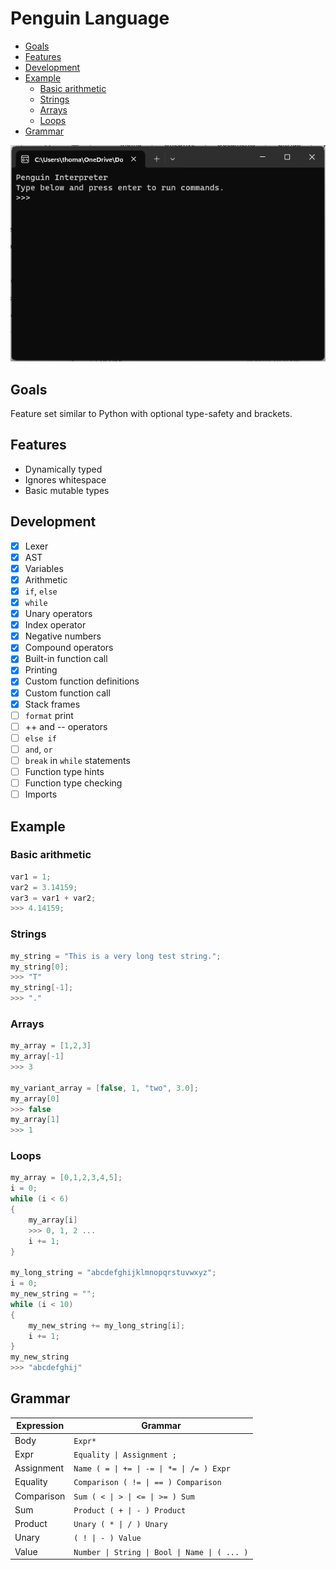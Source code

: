# Penguin Language

<!--TOC-->

- [Goals](#goals)
- [Features](#features)
- [Development](#development)
- [Example](#example)
    - [Basic arithmetic](#basic-arithmetic)
    - [Strings](#strings)
    - [Arrays](#arrays)
    - [Loops](#loops)
- [Grammar](#grammar)

<!--/TOC-->

![](https://github.com/thomascswalker/p-lang/blob/main/Images/interpreter.gif)

## Goals

Feature set similar to Python with optional type-safety and brackets.

## Features

- Dynamically typed
- Ignores whitespace
- Basic mutable types

## Development

- [x] Lexer
- [x] AST
- [x] Variables
- [x] Arithmetic
- [x] `if`, `else`
- [x] `while`
- [x] Unary operators
- [x] Index operator
- [x] Negative numbers
- [x] Compound operators
- [x] Built-in function call
- [x] Printing
- [x] Custom function definitions
- [x] Custom function call
- [x] Stack frames
- [ ] `format` print
- [ ] ++ and -- operators
- [ ] `else if`
- [ ] `and`, `or`
- [ ] `break` in `while` statements
- [ ] Function type hints
- [ ] Function type checking
- [ ] Imports

## Example

### Basic arithmetic

```c
var1 = 1;
var2 = 3.14159;
var3 = var1 + var2;
>>> 4.14159;
```

### Strings

```c
my_string = "This is a very long test string.";
my_string[0];
>>> "T"
my_string[-1];
>>> "."
```

### Arrays

```c
my_array = [1,2,3]
my_array[-1]
>>> 3

my_variant_array = [false, 1, "two", 3.0];
my_array[0]
>>> false
my_array[1]
>>> 1
```

### Loops

```c
my_array = [0,1,2,3,4,5];
i = 0;
while (i < 6)
{
	my_array[i]
	>>> 0, 1, 2 ...
	i += 1;
}

my_long_string = "abcdefghijklmnopqrstuvwxyz";
i = 0;
my_new_string = "";
while (i < 10)
{
	my_new_string += my_long_string[i];
	i += 1;
}
my_new_string
>>> "abcdefghij"
```

## Grammar

| Expression | Grammar                                           |
|------------|---------------------------------------------------|
| Body       | ```Expr*```                                       |
| Expr       | ```Equality \| Assignment ;```                    |
| Assignment | ```Name ( = \| += \| -= \| *= \| /= ) Expr```     |
| Equality   | ```Comparison ( != \| == ) Comparison```          |
| Comparison | ```Sum ( < \| > \| <= \| >= ) Sum```              |
| Sum        | ```Product ( + \| - ) Product```                  |
| Product    | ```Unary ( * \| / ) Unary```                      |
| Unary      | ```( ! \| - ) Value```                            |
| Value      | ```Number \| String \| Bool \| Name \| ( ... )``` |
